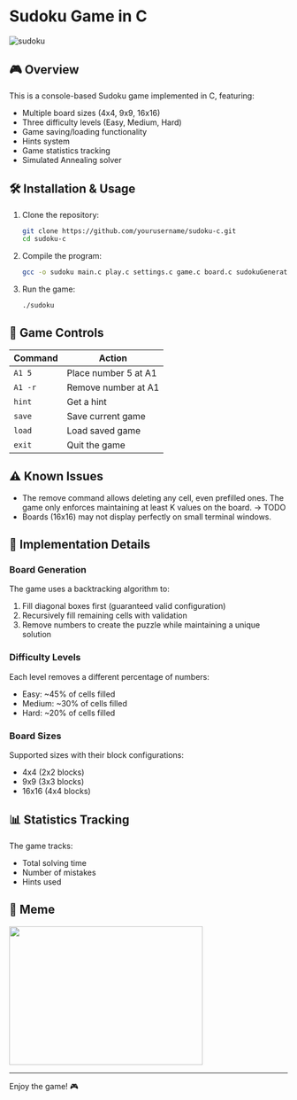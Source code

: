 # Sudoku Game in C

![sudoku](https://github.com/user-attachments/assets/8376326a-16b8-4999-8494-8bc5a8494d52)


## 🎮 Overview

This is a console-based Sudoku game implemented in C, featuring:
- Multiple board sizes (4x4, 9x9, 16x16)
- Three difficulty levels (Easy, Medium, Hard)
- Game saving/loading functionality
- Hints system
- Game statistics tracking
- Simulated Annealing solver 

## 🛠️ Installation & Usage

1. Clone the repository:
   ```bash
   git clone https://github.com/yourusername/sudoku-c.git
   cd sudoku-c
   ```

2. Compile the program:
   ```bash
   gcc -o sudoku main.c play.c settings.c game.c board.c sudokuGenerator.c solver.c GA.c -lm
   ```

3. Run the game:
   ```bash
   ./sudoku
   ```

## 🎯 Game Controls

| Command        | Action                          |
|----------------|---------------------------------|
| `A1 5`         | Place number 5 at A1            | 
| `A1 -r`        | Remove number at A1             |                
| `hint`         | Get a hint                      |                
| `save`         | Save current game               |                
| `load`         | Load saved game                 |                
| `exit`         | Quit the game                   |                

## ⚠️ Known Issues

- The remove command allows deleting any cell, even prefilled ones. The game only enforces maintaining at least K values on the board. -> TODO
- Boards (16x16) may not display perfectly on small terminal windows.

## 🧩 Implementation Details

### Board Generation
The game uses a backtracking algorithm to:
1. Fill diagonal boxes first (guaranteed valid configuration)
2. Recursively fill remaining cells with validation
3. Remove numbers to create the puzzle while maintaining a unique solution

### Difficulty Levels
Each level removes a different percentage of numbers:
- Easy: ~45% of cells filled
- Medium: ~30% of cells filled
- Hard: ~20% of cells filled

### Board Sizes
Supported sizes with their block configurations:
- 4x4 (2x2 blocks)
- 9x9 (3x3 blocks)
- 16x16 (4x4 blocks)

## 📊 Statistics Tracking
The game tracks:
- Total solving time
- Number of mistakes
- Hints used

## 🎉 Meme

<img src="https://github.com/user-attachments/assets/2322316c-41f6-4f53-9865-f45adf33d378" width="350" height="250" />

---

Enjoy the game! 🎮
